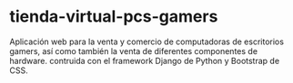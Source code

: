 # tienda-virtual-pcs-gamers
Aplicación web para la venta y comercio de computadoras de escritorios gamers, así como también la venta de diferentes componentes de hardware. contruida con el framework Django de Python y Bootstrap de CSS.
